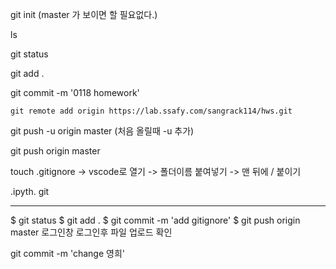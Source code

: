 git init (master 가 보이면 할 필요없다.)



ls 

git status



git add . 

git commit -m '0118 homework'

```
git remote add origin https://lab.ssafy.com/sangrack114/hws.git
```

git push -u origin master (처음 올릴때 -u 추가) 

git push origin master 

touch .gitignore -> vscode로 열기 -> 폴더이름 붙여넣기 -> 맨 뒤에 / 붙이기

.ipyth. git



-------

$ git status
$ git add .
$ git commit -m 'add gitignore'
$ git push origin master
로그인창 로그인후 파일 업로드 확인

git commit -m 'change 영희'